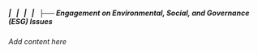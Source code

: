##### |   |   |   |   ├── Engagement on Environmental, Social, and Governance (ESG) Issues

*Add content here*